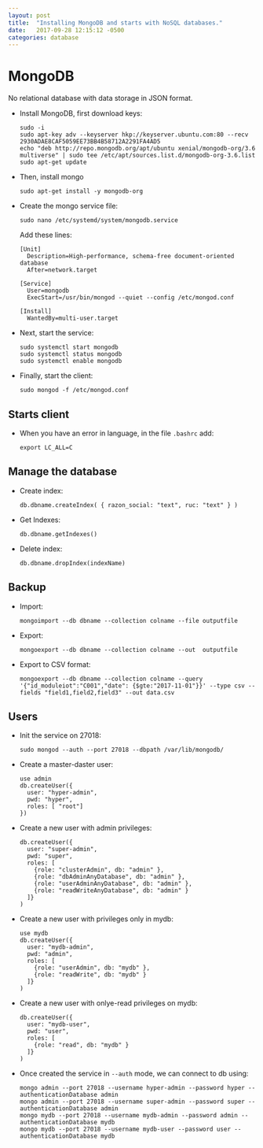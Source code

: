 ```yaml
---
layout: post
title:  "Installing MongoDB and starts with NoSQL databases."
date:   2017-09-28 12:15:12 -0500
categories: database
---
```

# MongoDB

No relational database with data storage in JSON format.

* Install MongoDB, first download keys:

      sudo -i
      sudo apt-key adv --keyserver hkp://keyserver.ubuntu.com:80 --recv 2930ADAE8CAF5059EE73BB4B58712A2291FA4AD5
      echo "deb http://repo.mongodb.org/apt/ubuntu xenial/mongodb-org/3.6 multiverse" | sudo tee /etc/apt/sources.list.d/mongodb-org-3.6.list
      sudo apt-get update

* Then, install mongo

      sudo apt-get install -y mongodb-org

* Create the mongo service file:

      sudo nano /etc/systemd/system/mongodb.service

  Add these lines:

      [Unit]
        Description=High-performance, schema-free document-oriented database
        After=network.target

      [Service]
        User=mongodb
        ExecStart=/usr/bin/mongod --quiet --config /etc/mongod.conf

      [Install]
        WantedBy=multi-user.target

* Next, start the service:

      sudo systemctl start mongodb
      sudo systemctl status mongodb
      sudo systemctl enable mongodb

* Finally, start the client:

      sudo mongod -f /etc/mongod.conf

## Starts client

* When you have an error in language, in the file `.bashrc` add:

      export LC_ALL=C

## Manage the database

* Create index:

      db.dbname.createIndex( { razon_social: "text", ruc: "text" } )

* Get Indexes:

      db.dbname.getIndexes()

* Delete index:

      db.dbname.dropIndex(indexName)

## Backup

* Import:

      mongoimport --db dbname --collection colname --file outputfile

* Export:

      mongoexport --db dbname --collection colname --out  outputfile

* Export to CSV format:

      mongoexport --db dbname --collection colname --query '{"id_moduleiot":"C001","date": {$gte:"2017-11-01"}}' --type csv --fields "field1,field2,field3" --out data.csv

## Users

* Init the service on 27018:

      sudo mongod --auth --port 27018 --dbpath /var/lib/mongodb/

* Create a master-daster user:

      use admin
      db.createUser({
        user: "hyper-admin",
        pwd: "hyper",
        roles: [ "root"]
      })

* Create a new user with admin privileges:

      db.createUser({
        user: "super-admin",
        pwd: "super",
        roles: [
          {role: "clusterAdmin", db: "admin" },
          {role: "dbAdminAnyDatabase", db: "admin" },
          {role: "userAdminAnyDatabase", db: "admin" },
          {role: "readWriteAnyDatabase", db: "admin" }
        ]}
      )

* Create a new user with privileges only in mydb:

      use mydb
      db.createUser({
        user: "mydb-admin",
        pwd: "admin",
        roles: [
          {role: "userAdmin", db: "mydb" },
          {role: "readWrite", db: "mydb" }
        ]}
      )

* Create a new user with onlye-read privileges on mydb:

      db.createUser({
        user: "mydb-user",
        pwd: "user",
        roles: [
          {role: "read", db: "mydb" }
        ]}
      )

* Once created the service in `--auth` mode, we can connect to db using:

      mongo admin --port 27018 --username hyper-admin --password hyper --authenticationDatabase admin
      mongo admin --port 27018 --username super-admin --password super --authenticationDatabase admin
      mongo mydb --port 27018 --username mydb-admin --password admin --authenticationDatabase mydb
      mongo mydb --port 27018 --username mydb-user --password user --authenticationDatabase mydb

